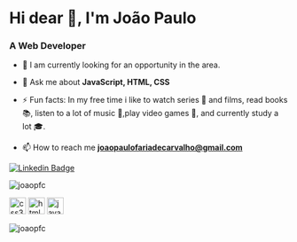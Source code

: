 <h1 align="left">Hi dear 👋, I'm João Paulo</h1>
<h3 align="left">A Web Developer</h3>

- 🔭 I am currently looking for an opportunity in the area.

- 💬 Ask me about **JavaScript, HTML, CSS**

- ⚡ Fun facts: In my free time i like to watch series :movie_camera: and films, read books :books:, listen to a lot of music :guitar:,play video games :space_invader:, and currently study a lot :mortar_board:.

- 📫 How to reach me **joaopaulofariadecarvalho@gmail.com**

[![Linkedin Badge](https://img.shields.io/badge/-LinkedIn-blue?style=flat-square&logo=Linkedin&logoColor=white&link=https://www.linkedin.com/in/joaopfc/)](https://www.linkedin.com/in/joaopfc/)
<p align="left"> <img src="https://komarev.com/ghpvc/?username=joaopfc" alt="joaopfc" /> </p>
<p align="left">
  <img src="https://devicons.github.io/devicon/devicon.git/icons/css3/css3-original-wordmark.svg" alt="css3"  width="30" height="30"/>
  <img src="https://devicons.github.io/devicon/devicon.git/icons/html5/html5-original-wordmark.svg" alt="html5"  width="30" height="30"/>
  <img src="https://devicons.github.io/devicon/devicon.git/icons/javascript/javascript-original.svg" alt="javascript" width="30" height="30"/>
</p>
<p align="left">
  <img src="https://github-readme-stats.vercel.app/api?username=joaopfc&show_icons=true" alt="joaopfc"/> 
</p>
